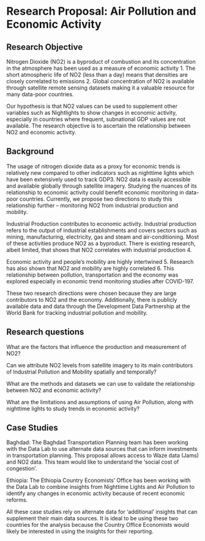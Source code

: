 # Research Proposal: Air Pollution and Economic Activity

 

## Research Objective 

Nitrogen Dioxide (NO2) is a byproduct of combustion and its concentration in the atmosphere has been used as a measure of economic activity ​1​. The short atmospheric life of NO2 (less than a day) means that densities are closely correlated to emissions ​2​.  Global concentration of NO2 is available through satellite remote sensing datasets making it a valuable resource for many data-poor countries.  

Our hypothesis is that NO2 values can be used to supplement other variables such as Nightlights to show changes in economic activity, especially in countries where frequent, subnational GDP values are not available. The research objective is to ascertain the relationship between NO2 and economic activity.  

## Background 

The usage of nitrogen dioxide data as a proxy for economic trends is relatively new compared to other indicators such as nighttime lights which have been extensively used to track GDP​3​.  NO2 data is easily accessible and available globally through satellite imagery. Studying the nuances of its relationship to economic activity could benefit economic monitoring in data-poor countries. Currently, we propose two directions to study this relationship further – monitoring NO2 from industrial production and mobility.   

Industrial Production contributes to economic activity. Industrial production refers to the output of industrial establishments and covers sectors such as mining, manufacturing, electricity, gas and steam and air-conditioning. Most of these activities produce NO2 as a byproduct. There is existing research, albeit limited, that shows that NO2 correlates with industrial production ​4​.  

Economic activity and people’s mobility are highly intertwined ​5​. Research has also shown that NO2 and mobility are highly correlated ​6​. This relationship between pollution, transportation and the economy was explored especially in economic trend monitoring studies after COVID-19 ​7​. 

These two research directions were chosen because they are large contributors to NO2 and the economy. Additionally, there is publicly available data and data through the Development Data Partnership at the World Bank for tracking industrial pollution and mobility.  

## Research questions 

What are the factors that influence the production and measurement of NO2? 

Can we attribute NO2 levels from satellite imagery to its main contributors of Industrial Pollution and Mobility spatially and temporally?  

What are the methods and datasets we can use to validate the relationship between NO2 and economic activity? 

What are the limitations and assumptions of using Air Pollution, along with nighttime lights to study trends in economic activity? 

## Case Studies 

Baghdad: The Baghdad Transportation Planning team has been working with the Data Lab to use alternate data sources that can inform investments in transportation planning. This proposal allows access to Waze data (Jams) and NO2 data. This team would like to understand the ‘social cost of congestion’. 

Ethiopia: The Ethiopia Country Economists’ Office has been working with the Data Lab to combine insights from Nighttime Lights and Air Pollution to identify any changes in economic activity because of recent economic reforms.  

All these case studies rely on alternate data for ‘additional’ insights that can supplement their main data sources. It is ideal to be using these two countries for the analysis because the Country Office Economists would likely be interested in using the insights for their reporting.  